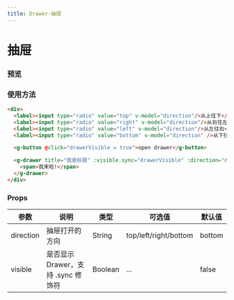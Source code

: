 ```yaml
---
title: Drawer-抽屉 
---
```


# 抽屉

### 预览
<clientOnly>
	<drawer-demo style="margin-top:16px"></drawer-demo>
</clientOnly>


### 使用方法


``` html
<div>
  <label><input type="radio" value="top" v-model="direction"/>从上往下</label>
  <label><input type="radio" value="right" v-model="direction"/>从右往左</label>
  <label><input type="radio" value="left" v-model="direction"/>从左往右</label>
  <label><input type="radio" value="bottom" v-model="direction" />从下往上开</label>

  <g-button @click="drawerVisible = true">open drawer</g-button>

  <g-drawer title="我是标题" :visible.sync="drawerVisible" :direction="direction">
    <span>我来啦!</span>
  </g-drawer>
</div>
```

### Props
| 参数 | 说明 | 类型 | 可选值 | 默认值  |
| --- | --- | --- | --- | --- |
| direction | 抽屉打开的方向 | String | top/left/right/bottom | bottom |
| visible | 是否显示 Drawer，支持 .sync 修饰符 | Boolean | ... | false |

